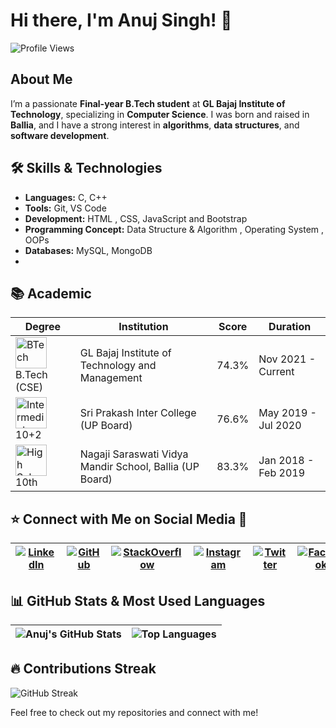 # Hi there, I'm Anuj Singh! 👋
![Profile Views](https://hits.sh/github.com/anujsingh21.svg?style=for-the-badge&label=Profile%20Views&color=informational&labelColor=gray)

## About Me
I’m a passionate **Final-year B.Tech student** at **GL Bajaj Institute of Technology**, specializing in **Computer Science**. I was born and raised in **Ballia**, and I have a strong interest in **algorithms**, **data structures**, and **software development**.

## 🛠 Skills & Technologies
- **Languages:** C, C++
- **Tools:** Git, VS Code
- **Development:** HTML , CSS, JavaScript and Bootstrap
- **Programming Concept:** Data Structure & Algorithm , Operating System , OOPs
- **Databases:** MySQL, MongoDB
- 
## 📚 Academic

| Degree | Institution | Score | Duration |
| --- | --- | --- | --- |
| <img src="https://www.glbitm.org/Uploads/image/846imguf_LogoGLBajaj.jpg" alt="BTech" width="50"/> B.Tech (CSE) | GL Bajaj Institute of Technology and Management | 74.3% | Nov 2021 - Current |
| <img src="https://seeklogo.com/images/B/board-of-high-school-intermediate-uttar-pradesh-logo-C72295BBDE-seeklogo.com.png" alt="Intermediate" width="50"/> 10+2  | Sri Prakash Inter College (UP Board) | 76.6% | May 2019 - Jul 2020 |
| <img src="https://seeklogo.com/images/B/board-of-high-school-intermediate-uttar-pradesh-logo-C72295BBDE-seeklogo.com.png" alt="High School" width="50"/> 10th | Nagaji Saraswati Vidya Mandir School, Ballia (UP Board) | 83.3% | Jan 2018 - Feb 2019 |




## ⭐ Connect with Me on Social Media 📲

| [![LinkedIn](https://img.shields.io/badge/LinkedIn-0A66C2?style=for-the-badge&logo=linkedin&logoColor=white)](https://www.linkedin.com/in/anuj-singh-56a21a227/) | [![GitHub](https://img.shields.io/badge/GitHub-181717?style=for-the-badge&logo=github&logoColor=white)](https://github.com/anujsingh21) | [![StackOverflow](https://img.shields.io/badge/StackOverflow-F58025?style=for-the-badge&logo=stackoverflow&logoColor=white)](https://stackoverflow.com/users/your-stackoverflow-id) | [![Instagram](https://img.shields.io/badge/Instagram-E4405F?style=for-the-badge&logo=instagram&logoColor=white)](https://www.instagram.com/kunwaranuj_?igshid=MWpuemtuYnM0ZzkwNw==) | [![Twitter](https://img.shields.io/badge/Twitter-1DA1F2?style=for-the-badge&logo=twitter&logoColor=white)](https://x.com/KunwarAnujSing5?t=KUQ3bYzZcVg-4E691WPW4A&s=09) | [![Facebook](https://img.shields.io/badge/Facebook-1877F2?style=for-the-badge&logo=facebook&logoColor=white)](https://www.facebook.com/profile.php?id=100072648142797) |
| --- | --- | --- | --- | --- | --- |

## 📊 GitHub Stats & Most Used Languages

| ![Anuj's GitHub Stats](https://github-readme-stats.vercel.app/api?username=anujsingh21&show_icons=true&theme=radical) | ![Top Languages](https://github-readme-stats.vercel.app/api/top-langs/?username=anujsingh21&layout=compact&theme=radical) |
| --- | --- |


## 🔥 Contributions Streak

![GitHub Streak](https://github-readme-streak-stats.herokuapp.com/?user=anujsingh21&theme=radical)


Feel free to check out my repositories and connect with me!
